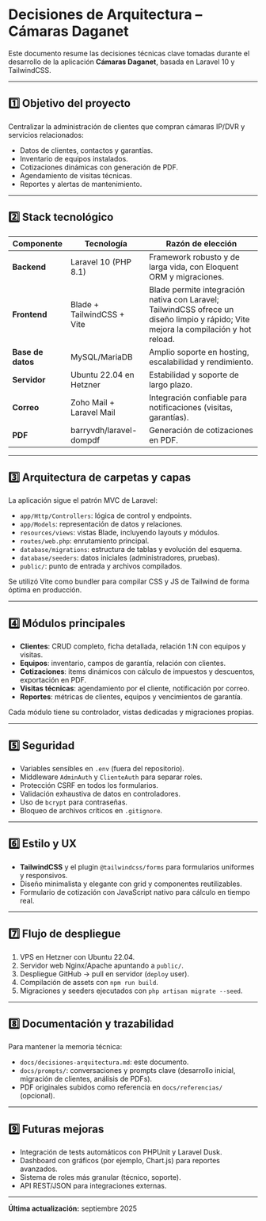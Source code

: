 # Decisiones de Arquitectura – Cámaras Daganet

Este documento resume las decisiones técnicas clave tomadas durante el desarrollo de la aplicación **Cámaras Daganet**, basada en Laravel 10 y TailwindCSS.

---

## 1️⃣ Objetivo del proyecto

Centralizar la administración de clientes que compran cámaras IP/DVR y servicios relacionados:

- Datos de clientes, contactos y garantías.
- Inventario de equipos instalados.
- Cotizaciones dinámicas con generación de PDF.
- Agendamiento de visitas técnicas.
- Reportes y alertas de mantenimiento.

---

## 2️⃣ Stack tecnológico

| Componente       | Tecnología | Razón de elección |
|------------------|-----------|--------------------|
| **Backend**      | Laravel 10 (PHP 8.1) | Framework robusto y de larga vida, con Eloquent ORM y migraciones. |
| **Frontend**     | Blade + TailwindCSS + Vite | Blade permite integración nativa con Laravel; TailwindCSS ofrece un diseño limpio y rápido; Vite mejora la compilación y hot reload. |
| **Base de datos**| MySQL/MariaDB | Amplio soporte en hosting, escalabilidad y rendimiento. |
| **Servidor**     | Ubuntu 22.04 en Hetzner | Estabilidad y soporte de largo plazo. |
| **Correo**       | Zoho Mail + Laravel Mail | Integración confiable para notificaciones (visitas, garantías). |
| **PDF**          | barryvdh/laravel-dompdf | Generación de cotizaciones en PDF. |

---

## 3️⃣ Arquitectura de carpetas y capas

La aplicación sigue el patrón MVC de Laravel:

- `app/Http/Controllers`: lógica de control y endpoints.
- `app/Models`: representación de datos y relaciones.
- `resources/views`: vistas Blade, incluyendo layouts y módulos.
- `routes/web.php`: enrutamiento principal.
- `database/migrations`: estructura de tablas y evolución del esquema.
- `database/seeders`: datos iniciales (administradores, pruebas).
- `public/`: punto de entrada y archivos compilados.

Se utilizó Vite como bundler para compilar CSS y JS de Tailwind de forma óptima en producción.

---

## 4️⃣ Módulos principales

- **Clientes**: CRUD completo, ficha detallada, relación 1:N con equipos y visitas.
- **Equipos**: inventario, campos de garantía, relación con clientes.
- **Cotizaciones**: items dinámicos con cálculo de impuestos y descuentos, exportación en PDF.
- **Visitas técnicas**: agendamiento por el cliente, notificación por correo.
- **Reportes**: métricas de clientes, equipos y vencimientos de garantía.

Cada módulo tiene su controlador, vistas dedicadas y migraciones propias.

---

## 5️⃣ Seguridad

- Variables sensibles en `.env` (fuera del repositorio).
- Middleware `AdminAuth` y `ClienteAuth` para separar roles.
- Protección CSRF en todos los formularios.
- Validación exhaustiva de datos en controladores.
- Uso de `bcrypt` para contraseñas.
- Bloqueo de archivos críticos en `.gitignore`.

---

## 6️⃣ Estilo y UX

- **TailwindCSS** y el plugin `@tailwindcss/forms` para formularios uniformes y responsivos.
- Diseño minimalista y elegante con grid y componentes reutilizables.
- Formulario de cotización con JavaScript nativo para cálculo en tiempo real.

---

## 7️⃣ Flujo de despliegue

1. VPS en Hetzner con Ubuntu 22.04.
2. Servidor web Nginx/Apache apuntando a `public/`.
3. Despliegue GitHub → pull en servidor (`deploy` user).
4. Compilación de assets con `npm run build`.
5. Migraciones y seeders ejecutados con `php artisan migrate --seed`.

---

## 8️⃣ Documentación y trazabilidad

Para mantener la memoria técnica:

- `docs/decisiones-arquitectura.md`: este documento.
- `docs/prompts/`: conversaciones y prompts clave (desarrollo inicial, migración de clientes, análisis de PDFs).
- PDF originales subidos como referencia en `docs/referencias/` (opcional).

---

## 9️⃣ Futuras mejoras

- Integración de tests automáticos con PHPUnit y Laravel Dusk.
- Dashboard con gráficos (por ejemplo, Chart.js) para reportes avanzados.
- Sistema de roles más granular (técnico, soporte).
- API REST/JSON para integraciones externas.

---

**Última actualización:** septiembre 2025
